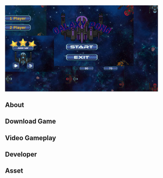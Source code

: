 <p align="center">
  <img src="banner_pong.png" width="800" />
</p>

## About



## Download Game 


## Video Gameplay


## Developer


## Asset




